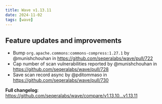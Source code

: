 ```yaml
---
title: Wave v1.13.11
date: 2024-11-02
tags: [wave]
---
```


## Feature updates and improvements

- Bump `org.apache.commons:commons-compress:1.27.1` by @munishchouhan in https://github.com/seqeralabs/wave/pull/722
- Cap number of scan vulnerabilities reported by @munishchouhan in https://github.com/seqeralabs/wave/pull/728
- Save scan record async by @pditommaso in https://github.com/seqeralabs/wave/pull/730

**Full changelog**: https://github.com/seqeralabs/wave/compare/v1.13.10...v1.13.11
